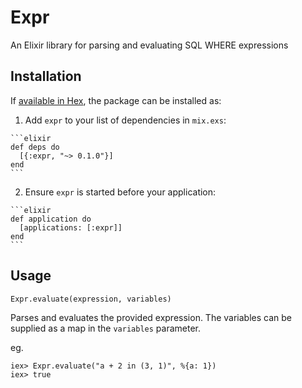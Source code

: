# Expr

An Elixir library for parsing and evaluating SQL WHERE expressions 

## Installation

If [available in Hex](https://hex.pm/docs/publish), the package can be installed as:

  1. Add `expr` to your list of dependencies in `mix.exs`:

    ```elixir
    def deps do
      [{:expr, "~> 0.1.0"}]
    end
    ```

  2. Ensure `expr` is started before your application:

    ```elixir
    def application do
      [applications: [:expr]]
    end
    ```

## Usage

```
Expr.evaluate(expression, variables)
```

Parses and evaluates the provided expression. The variables can be supplied as a map in the `variables` parameter.

eg.
```
iex> Expr.evaluate("a + 2 in (3, 1)", %{a: 1})
iex> true
```
